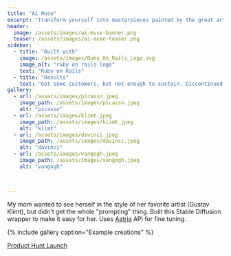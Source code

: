 ```yaml
---
title: "Ai Muse"
excerpt: "Transform yourself into masterpieces painted by the great artists."
header:
  image: /assets/images/ai-muse-banner.png
  teaser: /assets/images/ai-muse-teaser.png
sidebar:
  - title: "Built with"
    image: /assets/images/Ruby_On_Rails_Logo.svg
    image_alt: "ruby on rails logo"
    text: "Ruby on Rails"
  - title: "Results"
    text: "Got some customers, but not enough to sustain. Discontinued. (Oh, and made Mom happy)"
gallery:
  - url: /assets/images/picasso.jpeg
    image_path: /assets/images/picasso.jpeg
    alt: "picasso"
  - url: /assets/images/klimt.jpeg
    image_path: /assets/images/klimt.jpeg
    alt: "klimt"
  - url: /assets/images/davinci.jpeg
    image_path: /assets/images/davinci.jpeg
    alt: "davinci"
  - url: /assets/images/vangogh.jpeg
    image_path: /assets/images/vangogh.jpeg
    alt: "vangogh"



---
```


My mom wanted to see herself in the style of her favorite artist (Gustav Klimt), but didn't get the whole "prompting" thing. Built this Stable Diffusion wrapper to make it easy for her. Uses [Astria](https://www.astria.ai/) API for fine tuning.

{% include gallery caption="Example creations" %}

[Product Hunt Launch](https://www.producthunt.com/products/fan-favorite#fan-favorite)
